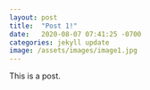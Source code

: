 ```yaml
---
layout: post
title:  "Post 1!"
date:   2020-08-07 07:41:25 -0700
categories: jekyll update
image: /assets/images/image1.jpg
---
```

This is a post.

